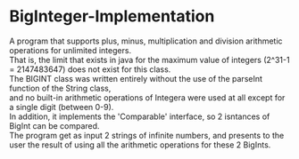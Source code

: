 # BigInteger-Implementation
A program that supports plus, minus, multiplication and division arithmetic operations for unlimited integers.<br />
That is, the limit that exists in java for the maximum value of integers (2^31-1 = 2147483647) does not exist for this class.<br />
The BIGINT class was written entirely without the use of the parseInt function of the String class,<br />
and no built-in arithmetic operations of Integera were used at all except for a single digit (between 0-9).<br />
In addition, it implements the 'Comparable' interface, so 2 isntances of BigInt can be compared.<br />
The program get as input 2 strings of infinite numbers, and presents to the user the result of using all the arithmetic operations for these 2 BigInts.<br />


